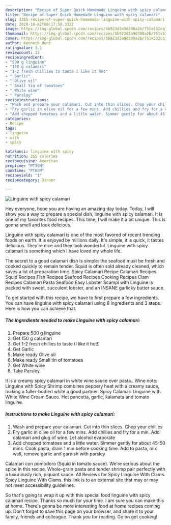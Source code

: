 ```yaml
---
description: "Recipe of Super Quick Homemade Linguine with spicy calamari"
title: "Recipe of Super Quick Homemade Linguine with spicy calamari"
slug: 3385-recipe-of-super-quick-homemade-linguine-with-spicy-calamari
date: 2020-10-02T00:17:58.332Z
image: https://img-global.cpcdn.com/recipes/bb923d3a9d300a2b/751x532cq70/linguine-with-spicy-calamari-recipe-main-photo.jpg
thumbnail: https://img-global.cpcdn.com/recipes/bb923d3a9d300a2b/751x532cq70/linguine-with-spicy-calamari-recipe-main-photo.jpg
cover: https://img-global.cpcdn.com/recipes/bb923d3a9d300a2b/751x532cq70/linguine-with-spicy-calamari-recipe-main-photo.jpg
author: Kenneth Hunt
ratingvalue: 3.1
reviewcount: 12
recipeingredient:
- "500 g linguine"
- "150 g calamari"
- "1-2 fresh chillies to taste I like it hot"
- " Garlic"
- " Olive oil"
- " Small tin of tomatoes"
- " White wine"
- " Parsley"
recipeinstructions:
- "Wash and prepare your calamari. Cut into thin slices. Chop your chillies"
- "Fry garlic in olive oil for a few mins. Add chillies and fry for a min. Add calamari and glug of wine. Let alcohol evaporate"
- "Add chopped tomatoes and a little water. Simmer gently for about 45-50 mins. Cook pasta, drain 1 min before cooking time. Add to pasta, mix well, remove garlic and garnish with parsley"
categories:
- Recipe
tags:
- linguine
- with
- spicy

katakunci: linguine with spicy 
nutrition: 265 calories
recipecuisine: American
preptime: "PT39M"
cooktime: "PT60M"
recipeyield: "1"
recipecategory: Dinner

---
```



![Linguine with spicy calamari](https://img-global.cpcdn.com/recipes/bb923d3a9d300a2b/751x532cq70/linguine-with-spicy-calamari-recipe-main-photo.jpg)

Hey everyone, hope you are having an amazing day today. Today, I will show you a way to prepare a special dish, linguine with spicy calamari. It is one of my favorites food recipes. This time, I will make it a bit unique. This is gonna smell and look delicious.

Linguine with spicy calamari is one of the most favored of recent trending foods on earth. It is enjoyed by millions daily. It's simple, it is quick, it tastes delicious. They're nice and they look wonderful. Linguine with spicy calamari is something which I have loved my whole life.

The secret to a good calamari dish is simple: the seafood must be fresh and cooked quickly to remain tender. Squid is often sold already cleaned, which saves a lot of preparation time. Spicy Calamari Recipe Calamari Recipes Squid Recipes Fish Recipes Seafood Recipes Cooking Recipes Clam Recipes Calamari Pasta Seafood Easy Lobster Scampi with Linguine is packed with sweet, succulent lobster, and an INSANE garlicky butter sauce.


To get started with this recipe, we have to first prepare a few ingredients. You can have linguine with spicy calamari using 8 ingredients and 3 steps. Here is how you can achieve that.

<!--inarticleads1-->

##### The ingredients needed to make Linguine with spicy calamari:

1. Prepare 500 g linguine
1. Get 150 g calamari
1. Get 1-2 fresh chillies to taste (I like it hot!)
1. Get  Garlic
1. Make ready  Olive oil
1. Make ready  Small tin of tomatoes
1. Get  White wine
1. Take  Parsley


It is a creamy spicy calamari in white wine sauce over pasta.. Wine note: Linguine with Spicy Shrimp combines peppery heat with a creamy sauce, making a fuller-bodied white a good partner. Spicy Calamari Linguine with White Wine Cream Sauce. Hot pancetta, garlic, kalamata and tomato linguine. 

<!--inarticleads2-->

##### Instructions to make Linguine with spicy calamari:

1. Wash and prepare your calamari. Cut into thin slices. Chop your chillies
1. Fry garlic in olive oil for a few mins. Add chillies and fry for a min. Add calamari and glug of wine. Let alcohol evaporate
1. Add chopped tomatoes and a little water. Simmer gently for about 45-50 mins. Cook pasta, drain 1 min before cooking time. Add to pasta, mix well, remove garlic and garnish with parsley


Calamari con pomodoro (Squid in tomato sauce). We&#39;re serious about the spice in this recipe. Whole-grain pasta and tender shrimp pair perfectly with a luxuriously rich, piquant sauce. All Reviews for Spicy Linguine With Clams. Spicy Linguine With Clams. this link is to an external site that may or may not meet accessibility guidelines. 

So that's going to wrap it up with this special food linguine with spicy calamari recipe. Thanks so much for your time. I am sure you can make this at home. There's gonna be more interesting food at home recipes coming up. Don't forget to save this page on your browser, and share it to your family, friends and colleague. Thank you for reading. Go on get cooking!
